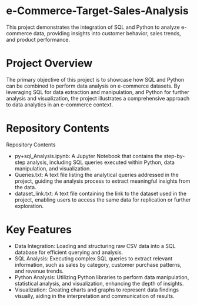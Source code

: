 # e-Commerce-Target-Sales-Analysis

This project demonstrates the integration of SQL and Python to analyze e-commerce data, providing insights into customer behavior, sales trends, and product performance.

# Project Overview

The primary objective of this project is to showcase how SQL and Python can be combined to perform data analysis on e-commerce datasets. By leveraging SQL for data extraction and manipulation, and Python for further analysis and visualization, the project illustrates a comprehensive approach to data analytics in an e-commerce context.

# Repository Contents

Repository Contents

* py+sql_Analysis.ipynb: A Jupyter Notebook that contains the step-by-step analysis, including SQL queries executed within Python, data manipulation, and visualization.
* Queries.txt: A text file listing the analytical queries addressed in the project, guiding the analysis process to extract meaningful insights from the data.
* dataset_link.txt: A text file containing the link to the dataset used in the project, enabling users to access the same data for replication or further exploration.

# Key Features

* Data Integration: Loading and structuring raw CSV data into a SQL database for efficient querying and analysis.
* SQL Analysis: Executing complex SQL queries to extract relevant information, such as sales by category, customer purchase patterns, and revenue trends.
* Python Analysis: Utilizing Python libraries to perform data manipulation, statistical analysis, and visualization, enhancing the depth of insights.
* Visualization: Creating charts and graphs to represent data findings visually, aiding in the interpretation and communication of results.
